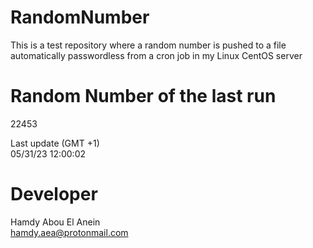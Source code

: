 # RandomNumber    
This is a test repository where a random number is pushed to a file automatically passwordless from a cron job in my Linux CentOS server    
# Random Number of the last run   
22453
      
Last update (GMT +1)    
05/31/23 12:00:02
# Developer    
Hamdy Abou El Anein   
hamdy.aea@protonmail.com
